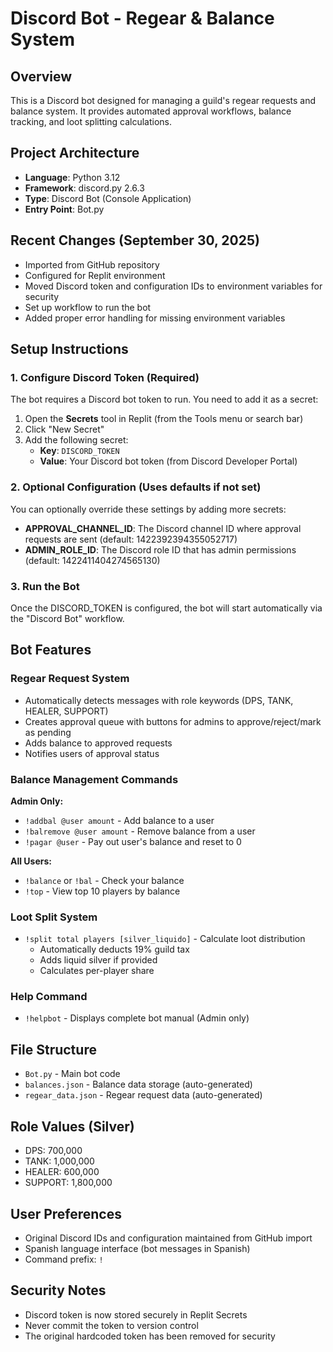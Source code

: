 # Discord Bot - Regear & Balance System

## Overview
This is a Discord bot designed for managing a guild's regear requests and balance system. It provides automated approval workflows, balance tracking, and loot splitting calculations.

## Project Architecture
- **Language**: Python 3.12
- **Framework**: discord.py 2.6.3
- **Type**: Discord Bot (Console Application)
- **Entry Point**: Bot.py

## Recent Changes (September 30, 2025)
- Imported from GitHub repository
- Configured for Replit environment
- Moved Discord token and configuration IDs to environment variables for security
- Set up workflow to run the bot
- Added proper error handling for missing environment variables

## Setup Instructions

### 1. Configure Discord Token (Required)
The bot requires a Discord bot token to run. You need to add it as a secret:

1. Open the **Secrets** tool in Replit (from the Tools menu or search bar)
2. Click "New Secret"
3. Add the following secret:
   - **Key**: `DISCORD_TOKEN`
   - **Value**: Your Discord bot token (from Discord Developer Portal)

### 2. Optional Configuration (Uses defaults if not set)
You can optionally override these settings by adding more secrets:

- **APPROVAL_CHANNEL_ID**: The Discord channel ID where approval requests are sent (default: 1422392394355052717)
- **ADMIN_ROLE_ID**: The Discord role ID that has admin permissions (default: 1422411404274565130)

### 3. Run the Bot
Once the DISCORD_TOKEN is configured, the bot will start automatically via the "Discord Bot" workflow.

## Bot Features

### Regear Request System
- Automatically detects messages with role keywords (DPS, TANK, HEALER, SUPPORT)
- Creates approval queue with buttons for admins to approve/reject/mark as pending
- Adds balance to approved requests
- Notifies users of approval status

### Balance Management Commands
**Admin Only:**
- `!addbal @user amount` - Add balance to a user
- `!balremove @user amount` - Remove balance from a user
- `!pagar @user` - Pay out user's balance and reset to 0

**All Users:**
- `!balance` or `!bal` - Check your balance
- `!top` - View top 10 players by balance

### Loot Split System
- `!split total players [silver_liquido]` - Calculate loot distribution
  - Automatically deducts 19% guild tax
  - Adds liquid silver if provided
  - Calculates per-player share

### Help Command
- `!helpbot` - Displays complete bot manual (Admin only)

## File Structure
- `Bot.py` - Main bot code
- `balances.json` - Balance data storage (auto-generated)
- `regear_data.json` - Regear request data (auto-generated)

## Role Values (Silver)
- DPS: 700,000
- TANK: 1,000,000
- HEALER: 600,000
- SUPPORT: 1,800,000

## User Preferences
- Original Discord IDs and configuration maintained from GitHub import
- Spanish language interface (bot messages in Spanish)
- Command prefix: `!`

## Security Notes
- Discord token is now stored securely in Replit Secrets
- Never commit the token to version control
- The original hardcoded token has been removed for security
